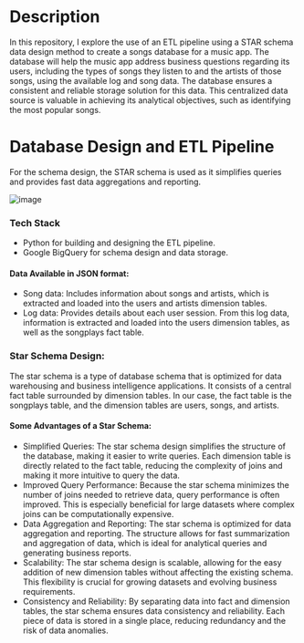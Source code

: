 # Description
In this repository, I explore the use of an ETL pipeline using a STAR schema data design method to create a songs database for a music app. The database will help the music app address business questions regarding its users, including the types of songs they listen to and the artists of those songs, using the available log and song data. The database ensures a consistent and reliable storage solution for this data. This centralized data source is valuable in achieving its analytical objectives, such as identifying the most popular songs.

# Database Design and ETL Pipeline
For the schema design, the STAR schema is used as it simplifies queries and provides fast data aggregations and reporting.

![image](https://github.com/MNCEDISIMNCWABE/Songs-Data-Modelling/assets/67195600/391a5799-0ed9-491b-8b8b-40f580944ac6)

### Tech Stack
- Python for building and designing the ETL pipeline.
- Google BigQuery for schema design and data storage.

#### Data Available in JSON format:
- Song data: Includes information about songs and artists, which is extracted and loaded into the users and artists dimension tables.
- Log data: Provides details about each user session. From this log data, information is extracted and loaded into the users dimension tables, as well as the songplays fact table.

### Star Schema Design:
The star schema is a type of database schema that is optimized for data warehousing and business intelligence applications. It consists of a central fact table surrounded by dimension tables. In our case, the fact table is the songplays table, and the dimension tables are users, songs, and artists.

#### Some Advantages of a Star Schema:
- Simplified Queries: The star schema design simplifies the structure of the database, making it easier to write queries. Each dimension table is directly related to the fact table, reducing the complexity of joins and making it more intuitive to query the data.
- Improved Query Performance: Because the star schema minimizes the number of joins needed to retrieve data, query performance is often improved. This is especially beneficial for large datasets where complex joins can be computationally expensive.
- Data Aggregation and Reporting: The star schema is optimized for data aggregation and reporting. The structure allows for fast summarization and aggregation of data, which is ideal for analytical queries and generating business reports.
- Scalability: The star schema design is scalable, allowing for the easy addition of new dimension tables without affecting the existing schema. This flexibility is crucial for growing datasets and evolving business requirements.
- Consistency and Reliability: By separating data into fact and dimension tables, the star schema ensures data consistency and reliability. Each piece of data is stored in a single place, reducing redundancy and the risk of data anomalies.



